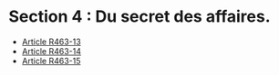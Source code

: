# Section 4 : Du secret des affaires.

- [Article R463-13](article-r463-13.md)
- [Article R463-14](article-r463-14.md)
- [Article R463-15](article-r463-15.md)
